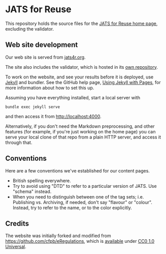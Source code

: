 JATS for Reuse
==============

This repository holds the source files for the [JATS for 
Reuse home page](http://jats4r.org/), excluding the validator.




Web site development
--------------------

Our web site is served from [jats4r.org](http://jats4r.org).

The site also includes the validator, which is hosted in its [own
repository](http://github.com/jats4r/validator).

To work on the website, and see your results before it is deployed, use 
[Jekyll](http://jekyllrb.com/) and bundler. See the GitHub help page,
[Using Jekyll with Pages](https://help.github.com/articles/using-jekyll-with-pages/), for
more information about how to set this up.

Assuming you have everything installed, start a local server with

    bundle exec jekyll serve

and then access it from [http://localhost:4000](http://localhost:4000).

Alternatively, if you don't need the Markdown preprocessing, and other features (for example, if 
you're just working on the home page) you can serve 
your local clone of that repo from a plain HTTP server, and access it through that.


Conventions
-----------

Here are a few conventions we've established for our content pages.

* British spelling everywhere.
* Try to avoid using "DTD" to refer to a particular version of JATS. Use
  "schema" instead.
* When you need to distinguish between one of the tag sets; i.e. Publishing
  vs. Archiving, if needed, don't say "flavour" or "colour". Instead, try to
  refer to the name, or to the color explicitly.


Credits
-------

The website was initially forked and modified from 
<https://github.com/cfpb/eRegulations>, which is 
[available](http://www.webcitation.org/6UKqwz9zs) under 
[CC0 1.0 Universal](http://creativecommons.org/publicdomain/zero/1.0/).

